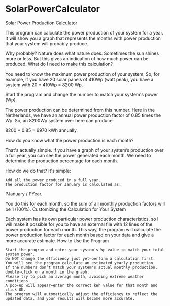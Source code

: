 # SolarPowerCalculator
Solar Power Production Calculator

This program can calculate the power production of your system for a year. It will show you a graph that represents the months with power production that your system will probably produce.

Why probably? Nature does what nature does. Sometimes the sun shines more or less. But this gives an indication of how much power can be produced.
What do I need to make this calculation?

You need to know the maximum power production of your system. So, for example, if you have 20 solar panels of 410Wp (watt peak), you have a system with 20 * 410Wp = 8200 Wp.

Start the program and change the number to match your system's power (Wp).

The power production can be determined from this number. Here in the Netherlands, we have an annual power production factor of 0.85 times the Wp. So, an 8200Wp system over here can produce:

8200 * 0.85 = 6970 kWh annually.

How do you know what the power production is each month?

That's actually simple. If you have a graph of your system’s production over a full year, you can see the power generated each month. We need to determine the production percentage for each month.

How do we do that? It's simple:

    Add all the power produced in a full year.
    The production factor for January is calculated as:

PJanuary / PYear.

You do this for each month, so the sum of all monthly production factors will be 1 (100%).
Customizing the Calculation for Your System

Each system has its own particular power production characteristics, so I will make it possible for you to have an external file with 12 lines of the power production for each month. This way, the program will calculate the power production factor for each month based on your data and give a more accurate estimate.
How to Use the Program

    Start the program and enter your system's Wp value to match your total system power.
    Do NOT change the efficiency just yet—perform a calculation first.
    You will see the program calculate an estimated yearly production.
    If the numbers don’t match your system's actual monthly production, double-click on a month in the graph.
    Please try to pick an average month, avoiding extreme weather conditions.
    A pop-up will appear—enter the correct kWh value for that month and click OK.
    The program will automatically adjust the efficiency to reflect the updated data, and your results will become more accurate.
